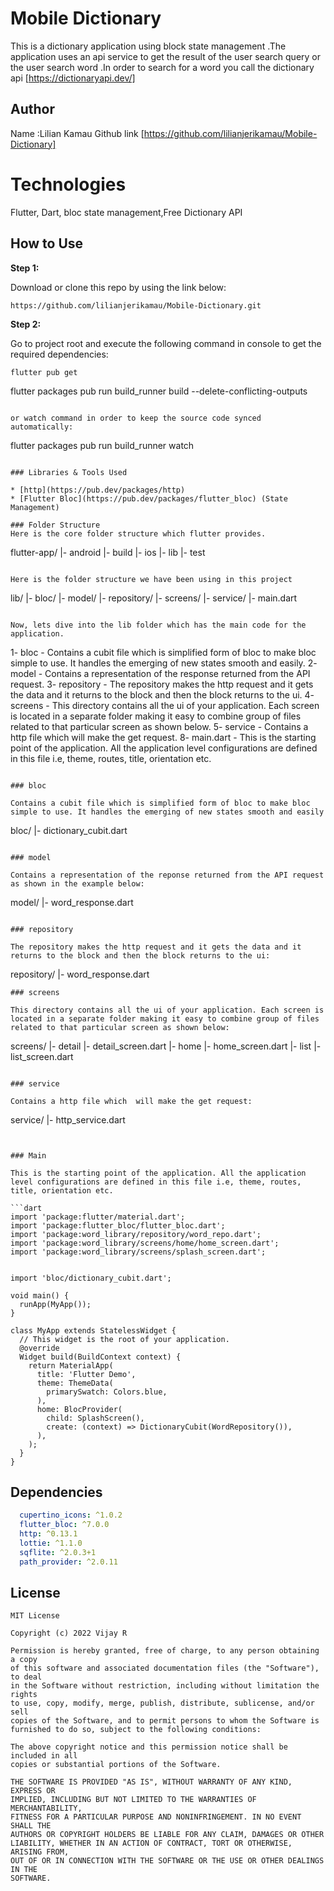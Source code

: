# Mobile Dictionary

This is a dictionary application using block state management .The application uses an api service to get the result of the user search query or the user search word .In order to search for a word you call the dictionary api [https://dictionaryapi.dev/]


## Author

Name :Lilian Kamau
Github link [https://github.com/lilianjerikamau/Mobile-Dictionary]

# Technologies

Flutter, Dart, bloc state management,Free Dictionary API

## How to Use

**Step 1:**

Download or clone this repo by using the link below:

```
https://github.com/lilianjerikamau/Mobile-Dictionary.git
```

**Step 2:**

Go to project root and execute the following command in console to get the required dependencies:

```
flutter pub get 
```

flutter packages pub run build_runner build --delete-conflicting-outputs
```

or watch command in order to keep the source code synced automatically:

```
flutter packages pub run build_runner watch
```

### Libraries & Tools Used

* [http](https://pub.dev/packages/http)
* [Flutter Bloc](https://pub.dev/packages/flutter_bloc) (State Management)

### Folder Structure
Here is the core folder structure which flutter provides.

```
flutter-app/
|- android
|- build
|- ios
|- lib
|- test
```

Here is the folder structure we have been using in this project

```
lib/
|- bloc/
|- model/
|- repository/
|- screens/
|- service/
|- main.dart
```

Now, lets dive into the lib folder which has the main code for the application.

```
1- bloc - Contains a cubit file which is simplified form of bloc to make bloc simple to use. It handles the emerging of new states smooth and easily.
2- model - Contains a representation of the response returned from the API request.
3- repository - The repository makes the http request and it gets the data and it returns to the block and then the block returns to the ui.
4- screens - This directory contains all the ui of your application. Each screen is located in a separate folder making it easy to combine group of files related to that particular screen as shown below.
5- service - Contains a http file which  will make the get request.
8- main.dart - This is the starting point of the application. All the application level configurations are defined in this file i.e, theme, routes, title, orientation etc.
```

### bloc

Contains a cubit file which is simplified form of bloc to make bloc simple to use. It handles the emerging of new states smooth and easily

```
bloc/
  |- dictionary_cubit.dart
    


```

### model

Contains a representation of the reponse returned from the API request as shown in the example below:

```
model/
  |- word_response.dart
    
```

### repository

The repository makes the http request and it gets the data and it returns to the block and then the block returns to the ui:

```
repository/
  |- word_response.dart

```
### screens

This directory contains all the ui of your application. Each screen is located in a separate folder making it easy to combine group of files related to that particular screen as shown below:

```
screens/
|- detail
   |- detail_screen.dart
|- home
   |- home_screen.dart
|- list
   |- list_screen.dart
```

### service

Contains a http file which  will make the get request:

```
service/
  |- http_service.dart
```


### Main

This is the starting point of the application. All the application level configurations are defined in this file i.e, theme, routes, title, orientation etc.

```dart
import 'package:flutter/material.dart';
import 'package:flutter_bloc/flutter_bloc.dart';
import 'package:word_library/repository/word_repo.dart';
import 'package:word_library/screens/home/home_screen.dart';
import 'package:word_library/screens/splash_screen.dart';


import 'bloc/dictionary_cubit.dart';

void main() {
  runApp(MyApp());
}

class MyApp extends StatelessWidget {
  // This widget is the root of your application.
  @override
  Widget build(BuildContext context) {
    return MaterialApp(
      title: 'Flutter Demo',
      theme: ThemeData(
        primarySwatch: Colors.blue,
      ),
      home: BlocProvider(
        child: SplashScreen(),
        create: (context) => DictionaryCubit(WordRepository()),
      ),
    );
  }
}

```

## Dependencies
```pubspec.yaml
  cupertino_icons: ^1.0.2
  flutter_bloc: ^7.0.0
  http: ^0.13.1
  lottie: ^1.1.0
  sqflite: ^2.0.3+1
  path_provider: ^2.0.11
```


## License

```
MIT License

Copyright (c) 2022 Vijay R

Permission is hereby granted, free of charge, to any person obtaining a copy
of this software and associated documentation files (the "Software"), to deal
in the Software without restriction, including without limitation the rights
to use, copy, modify, merge, publish, distribute, sublicense, and/or sell
copies of the Software, and to permit persons to whom the Software is
furnished to do so, subject to the following conditions:

The above copyright notice and this permission notice shall be included in all
copies or substantial portions of the Software.

THE SOFTWARE IS PROVIDED "AS IS", WITHOUT WARRANTY OF ANY KIND, EXPRESS OR
IMPLIED, INCLUDING BUT NOT LIMITED TO THE WARRANTIES OF MERCHANTABILITY,
FITNESS FOR A PARTICULAR PURPOSE AND NONINFRINGEMENT. IN NO EVENT SHALL THE
AUTHORS OR COPYRIGHT HOLDERS BE LIABLE FOR ANY CLAIM, DAMAGES OR OTHER
LIABILITY, WHETHER IN AN ACTION OF CONTRACT, TORT OR OTHERWISE, ARISING FROM,
OUT OF OR IN CONNECTION WITH THE SOFTWARE OR THE USE OR OTHER DEALINGS IN THE
SOFTWARE.